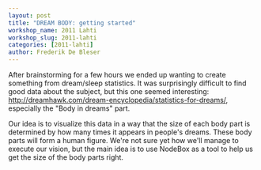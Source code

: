 ```yaml
---
layout: post
title: "DREAM BODY: getting started"
workshop_name: 2011 Lahti
workshop_slug: 2011-lahti
categories: [2011-lahti]
author: Frederik De Bleser
---
```

After brainstorming for a few hours we ended up wanting to create something from dream/sleep statistics. It was surprisingly difficult to find good data about the subject, but this one seemed interesting: <a href="http://dreamhawk.com/dream-encyclopedia/statistics-for-dreams/">http://dreamhawk.com/dream-encyclopedia/statistics-for-dreams/</a>, especially the "Body in dreams" part.

Our idea is to visualize this data in a way that the size of each body part is determined by how many times it appears in people's dreams. These body parts will form a human figure. We're not sure yet how we'll manage to execute our vision, but the main idea is to use NodeBox as a tool to help us get the size of the body parts right.
